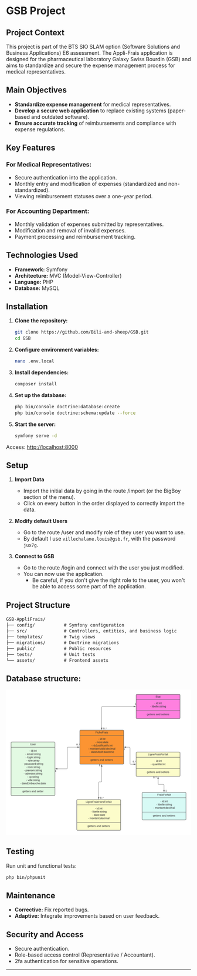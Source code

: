 
# GSB Project

## Project Context

This project is part of the BTS SIO SLAM option (Software Solutions and Business Applications) E6 assessment. The Appli-Frais application is designed for the pharmaceutical laboratory Galaxy Swiss Bourdin (GSB) and aims to standardize and secure the expense management process for medical representatives.

## Main Objectives

- **Standardize expense management** for medical representatives.
- **Develop a secure web application** to replace existing systems (paper-based and outdated software).
- **Ensure accurate tracking** of reimbursements and compliance with expense regulations.

## Key Features

### For Medical Representatives:

- Secure authentication into the application.
- Monthly entry and modification of expenses (standardized and non-standardized).
- Viewing reimbursement statuses over a one-year period.

### For Accounting Department:

- Monthly validation of expenses submitted by representatives.
- Modification and removal of invalid expenses.
- Payment processing and reimbursement tracking.

## Technologies Used

- **Framework:** Symfony
- **Architecture:** MVC (Model-View-Controller)
- **Language:** PHP
- **Database:** MySQL

## Installation

1. **Clone the repository:**

   ```bash
   git clone https://github.com/Bili-and-sheep/GSB.git
   cd GSB
   ```
   
2. **Configure environment variables:**

   ```bash
   nano .env.local
   ```

3. **Install dependencies:**

   ```bash
   composer install
   ```

4. **Set up the database:**

   ```bash
   php bin/console doctrine:database:create
   php bin/console doctrine:schema:update --force
   ```

5. **Start the server:**

   ```bash
   symfony serve -d
   ```

Access: [http://localhost:8000](http://localhost:8000)

## Setup

1. **Import Data**
    - Import the initial data by going in the route /import (or the BigBoy section of the menu).
    - Click on every button in the order displayed to correctly import the data.

2. **Modify default Users**
    - Go to the route /user and modify role of they user you want to use.
    - By default I use ```villechalane.louis@gsb.fr```, with the password ```jux7g```.

3. **Connect to GSB**
   - Go to the route /login and connect with the user you just modified.
   - You can now use the application.
     - Be careful, if you don't give the right role to the user, you won't be able to access some part of the application.

## Project Structure

```
GSB-AppliFrais/
├── config/           # Symfony configuration
├── src/              # Controllers, entities, and business logic
├── templates/        # Twig views
├── migrations/       # Doctrine migrations
├── public/           # Public resources
├── tests/            # Unit tests
└── assets/           # Frontend assets
```

## Database structure:
![GSB data base structure](public/GSB_DDC.png)


## Testing

Run unit and functional tests:

```bash
php bin/phpunit
```

## Maintenance

- **Corrective:** Fix reported bugs.
- **Adaptive:** Integrate improvements based on user feedback.

## Security and Access

- Secure authentication.
- Role-based access control (Representative / Accountant).
- 2fa authentication for sensitive operations.

---

